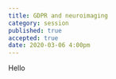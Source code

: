```yaml
---
title: GDPR and neuroimaging
category: session
published: true
accepted: true
date: 2020-03-06 4:00pm
---
```


Hello